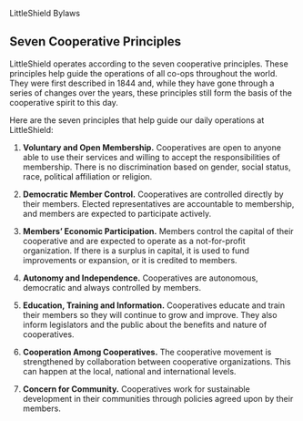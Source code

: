 LittleShield Bylaws

## Seven Cooperative Principles
LittleShield operates according to the seven cooperative principles. These principles help guide the operations of all co-ops throughout the world. They were first described in 1844 and, while they have gone through a series of changes over the years, these principles still form the basis of the cooperative spirit to this day.

Here are the seven principles that help guide our daily operations at LittleShield:

1. **Voluntary and Open Membership.** Cooperatives are open to anyone able to use their services and willing to accept the responsibilities of membership. There is no discrimination based on gender, social status, race, political affiliation or religion.

2. **Democratic Member Control.** Cooperatives are controlled directly by their members. Elected representatives are accountable to membership, and members are expected to participate actively.

3. **Members’ Economic Participation.** Members control the capital of their cooperative and are expected to operate as a not-for-profit organization. If there is a surplus in capital, it is used to fund improvements or expansion, or it is credited to members.

4. **Autonomy and Independence.** Cooperatives are autonomous, democratic and always controlled by members.

5. **Education, Training and Information.** Cooperatives educate and train their members so they will continue to grow and improve. They also inform legislators and the public about the benefits and nature of cooperatives.

6. **Cooperation Among Cooperatives.** The cooperative movement is strengthened by collaboration between cooperative organizations. This can happen at the local, national and international levels.

7. **Concern for Community.** Cooperatives work for sustainable development in their communities through policies agreed upon by their members.
